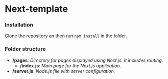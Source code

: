 # Next-template

### Installation

Clone the repository an then run ```npm install``` in the folder.

### Folder structure

+ **/pages**: *Directory for pages displayed using Next.js. It includes routing.*
    * **/index.js**: *Main page for the Next.js application.*
+ **/server.js**: *Node.js file with server configuration.*